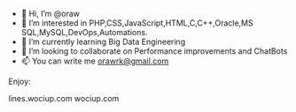 - 👋 Hi, I’m @oraw
- 👀 I’m interested in PHP,CSS,JavaScript,HTML,C,C++,Oracle,MS SQL,MySQL,DevOps,Automations.
- 🌱 I’m currently learning Big Data Engineering
- 💞️ I’m looking to collaborate on Performance improvements and ChatBots 
- 📫 You can write me orawrk@gmail.com

<!---
oraw/oraw is a ✨ special ✨ repository because its `README.md` (this file) appears on your GitHub profile.
--->

Enjoy:

lines.wociup.com
wociup.com
